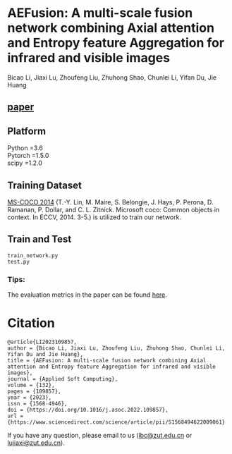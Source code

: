 # AEFusion: A multi-scale fusion network combining Axial attention and Entropy feature Aggregation for infrared and visible images

Bicao Li, Jiaxi Lu, Zhoufeng Liu, Zhuhong Shao, Chunlei Li, Yifan Du, Jie Huang 

## [paper](https://www.sciencedirect.com/science/article/abs/pii/S1568494622009061)

## Platform
Python =3.6  
Pytorch =1.5.0  
scipy =1.2.0

## Training Dataset

[MS-COCO 2014](http://images.cocodataset.org/zips/train2014.zip) (T.-Y. Lin, M. Maire, S. Belongie, J. Hays, P. Perona, D. Ramanan, P. Dollar, and C. L. Zitnick. Microsoft coco: Common objects in context. In ECCV, 2014. 3-5.) is utilized to train our network.


## Train and Test
    train_network.py
    test.py

### Tips:

The evaluation metrics in the paper can be found [here](https://github.com/thfylsty/Objective-evaluation-for-image-fusion).

# Citation

```
@article{LI2023109857,
author = {Bicao Li, Jiaxi Lu, Zhoufeng Liu, Zhuhong Shao, Chunlei Li, Yifan Du and Jie Huang},
title = {AEFusion: A multi-scale fusion network combining Axial attention and Entropy feature Aggregation for infrared and visible images},
journal = {Applied Soft Computing},
volume = {132},
pages = {109857},
year = {2023},
issn = {1568-4946},
doi = {https://doi.org/10.1016/j.asoc.2022.109857},
url = {https://www.sciencedirect.com/science/article/pii/S1568494622009061}
```
If you have any question, please email to us (lbc@zut.edu.cn or lujiaxi@zut.edu.cn).

